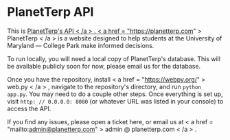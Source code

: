 # PlanetTerp API
This is <a href = "https://api.planetterp.com" > PlanetTerp's API < /a > . < a href = "https://planetterp.com" > PlanetTerp < /a > is a website designed to help students at the University of Maryland — College Park make informed decisions.

To run locally, you will need a local copy of PlanetTerp's database. This will be available publicly soon
for now, please email us for the database.

Once you have the repository, install < a href = "https://webpy.org/" > web.py < /a > , navigate to the repository's directory, and run `python app.py`. You may need to do a couple other steps. Once everything is set up, visit `http: // 0.0.0.0: 8080` (or whatever URL was listed in your console) to access the API.

If you find any issues, please open a ticket here, or email us at < a href = "mailto:admin@planetterp.com" > admin @ planetterp.com < /a > .
